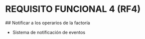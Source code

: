 # REQUISITO FUNCIONAL 4 (RF4) 

## Notificar a los operarios de la factoría
* Sistema de notificación de eventos

